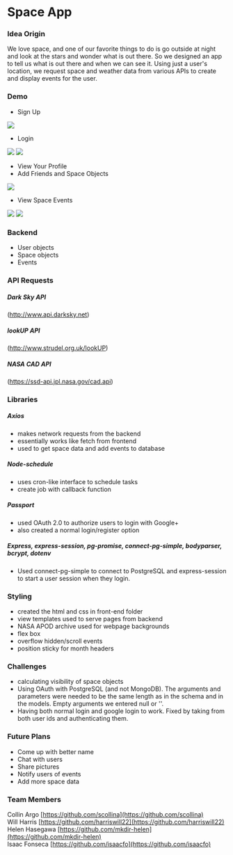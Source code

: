 # Space App
### Idea Origin
We love space, and one of our favorite things to do is go outside at night and look at the stars and wonder what is out there. So we designed an app to tell us what is out there and when we can see it.
Using just a user's location, we request space and weather data from various APIs to create and display events for the user.

### Demo
* Sign Up
<!-- ![alt text](../../readme-images/demo-sign-up.png?raw=true) -->
<p>
    <img src='readme-images/demo-sign-up.png'>
</p>

* Login
<p>
    <img src='readme-images/demo-login.png'>
    <img src='readme-images/login-phone.png'>
</p>

* View Your Profile
* Add Friends and Space Objects
<p>
    <img src='readme-images/demo-add-friends.png'>
</p>

* View Space Events
<p>
    <img src='readme-images/demo-events.png'>
    <img src='readme-images/demo-events-phone.png'>
</p>


### Backend
* User objects
* Space objects
* Events

### API Requests
##### Dark Sky API
(http://www.api.darksky.net)
##### lookUP API
(http://www.strudel.org.uk/lookUP)
##### NASA CAD API
(https://ssd-api.jpl.nasa.gov/cad.api)

### Libraries
##### Axios
* makes network requests from the backend
* essentially works like fetch from frontend
* used to get space data and add events to database

##### Node-schedule
* uses cron-like interface to schedule tasks
* create job with callback function

##### Passport
* used OAuth 2.0 to authorize users to login with Google+
* also created a normal login/register option 


##### Express, express-session, pg-promise, connect-pg-simple, bodyparser, bcrypt, dotenv
* Used connect-pg-simple to connect to PostgreSQL and express-session to start a user session when they login.


### Styling
* created the html and css in front-end folder
* view templates used to serve pages from backend
* NASA APOD archive used for webpage backgrounds
* flex box
* overflow hidden/scroll events
* position sticky for month headers

### Challenges
* calculating visibility of space objects
* Using OAuth with PostgreSQL (and not MongoDB). The arguments and parameters were needed to be the same length as in the schema and in the models. Empty arguments we entered null or ''.
* Having both normal login and google login to work. Fixed by taking from both user ids and authenticating them. 


### Future Plans
* Come up with better name
* Chat with users 
* Share pictures
* Notify users of events
* Add more space data


### Team Members
Collin Argo [https://github.com/scollina](https://github.com/scollina)<br>
Will Harris [https://github.com/harriswill22](https://github.com/harriswill22)<br>
Helen Hasegawa [https://github.com/mkdir-helen](https://github.com/mkdir-helen)<br>
Isaac Fonseca [https://github.com/isaacfo](https://github.com/isaacfo)<br>